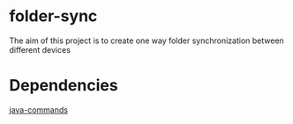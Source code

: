 # folder-sync

The aim of this project is to create one way folder synchronization between different devices

Dependencies
======

[java-commands](https://github.com/taursus96/java-commands)
